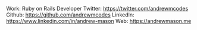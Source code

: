 Work: Ruby on Rails Developer
Twitter: https://twitter.com/andrewmcodes
Github: https://github.com/andrewmcodes
LinkedIn: https://www.linkedin.com/in/andrew-mason
Web: https://andrewmason.me
